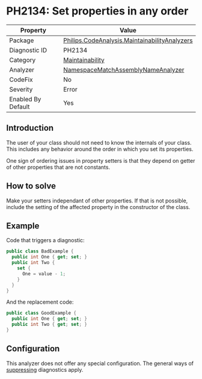 # PH2134: Set properties in any order

| Property | Value  |
|--|--|
| Package | [Philips.CodeAnalysis.MaintainabilityAnalyzers](https://www.nuget.org/packages/Philips.CodeAnalysis.MaintainabilityAnalyzers) |
| Diagnostic ID | PH2134 |
| Category  | [Maintainability](../Maintainability.md) |
| Analyzer | [NamespaceMatchAssemblyNameAnalyzer](https://github.com/philips-software/roslyn-analyzers/blob/master/Philips.CodeAnalysis.MaintainabilityAnalyzers/Maintainability/SetPropertiesInAnyOrderAnalyzer.cs)
| CodeFix  | No |
| Severity | Error |
| Enabled By Default | Yes |

## Introduction

The user of your class should not need to know the internals of your class. This includes any behavior around the order in which you set its properties.

One sign of ordering issues in property setters is that they depend on getter of other properties that are not constants.

## How to solve

Make your setters independant of other properties. If that is not possible, include the setting of the affected property in the constructor of the class.

## Example

Code that triggers a diagnostic:
``` cs
public class BadExample {
  public int One { get; set; }
  public int Two {
    set {
      One = value - 1;
    }
  }
}
```

And the replacement code:
``` cs
public class GoodExample {
  public int One { get; set; }
  public int Two { get; set; }
}
```

## Configuration

This analyzer does not offer any special configuration. The general ways of [suppressing](https://learn.microsoft.com/en-us/dotnet/fundamentals/code-analysis/suppress-warnings) diagnostics apply.